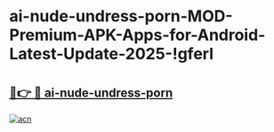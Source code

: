# ai-nude-undress-porn-MOD-Premium-APK-Apps-for-Android-Latest-Update-2025-!gferl

# <h2><a href="https://mtecht.esa.edu.pl?title=ai-nude-undress-porn&ref=gferl">🔗👉 🔴 ai-nude-undress-porn</a></h2>

[![acn](https://github.com/user-attachments/assets/0f9c940e-d8b0-45ae-aac7-cd30a18b3e1c)](https://mtecht.esa.edu.pl?title=ai-nude-undress-porn&ref=gferl)


